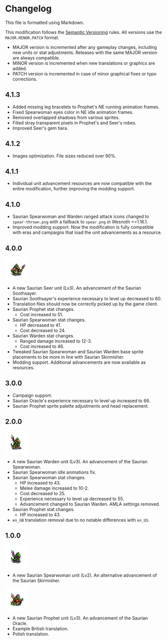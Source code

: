 # Changelog

This file is formatted using Markdown.

This modification follows the [Semantic Versioning](https://semver.org/) rules.
All versions use the `MAJOR.MINOR.PATCH` format.

* MAJOR version is incremented after any gameplay changes, including new units
or stat adjustments. Releases with the same MAJOR version are always compatible.
* MINOR version is incremented when new translations or graphics are added.
* PATCH version is incremented in case of minor graphical fixes or typo corrections.

## 4.1.3

* Added missing leg bracelets to Prophet's NE running animation frames.
* Fixed Spearwoman eyes color in NE idle animation frames.
* Removed overlapped shadows from various sprites.
* Filled stray transparent pixels in Prophet's and Seer's robes.
* Improved Seer's gem tiara.

## 4.1.2

* Images optimization. File sizes reduced over 90%.

## 4.1.1

* Individual unit advancement resources are now compatible with the entire
  modification, further improving the modding support.

## 4.1.0

* Saurian Spearwoman and Warden ranged attack icons changed to `spear-thrown.png`
  with a fallback to `spear.png` in Wesnoth <=1.16.1.
* Improved modding support. Now the modification is fully compatible with eras
  and campaigns that load the unit advancements as a resource.

## 4.0.0

![Saurian Seer](images/units/saurians/seer/seer.png)
* A new Saurian Seer unit (Lv3).
  An advancement of the Saurian Soothsayer.
* Saurian Soothsayer's experience necessary to level up decreased to 60.
* Translation files should now be correctly picked up by the game client.
* Saurian Prophet stat changes.
  * Cost increased to 51.
* Saurian Spearwoman stat changes.
  * HP decreased to 41.
  * Cost decreased to 24.
* Saurian Warden stat changes.
  * Ranged damage increased to 12-3.
  * Cost increased to 46.
* Tweaked Saurian Spearwoman and Saurian Warden base sprite placements
  to be more in line with Saurian Skirmisher.
* Modding support. Additional advancements are now available as resources.

## 3.0.0

* Campaign support.
* Saurian Oracle's experience necessary to level up increased to 66.
* Saurian Prophet sprite palette adjustments and head replacement.

## 2.0.0

![Saurian Warden](images/units/saurians/warden/warden.png)
* A new Saurian Warden unit (Lv3).
  An advancement of the Saurian Spearwoman.
* Saurian Spearwoman idle animations fix.
* Saurian Spearwoman stat changes.
  * HP increased to 43.
  * Melee damage increased to 10-2.
  * Cost decreased to 25.
  * Experience necessary to level up decreased to 55.
  * Advancement changed to Saurian Warden. AMLA settings removed.
* Saurian Prophet stat changes.
  * HP increased to 43.
* `en_GB` translation removal due to no notable differences with `en_US`.

## 1.0.0

![Saurian Spearwoman](images/units/saurians/spearwoman/spearwoman.png)
* A new Saurian Spearwoman unit (Lv2).
  An alternative advancement of the Saurian Skirmisher.

![Saurian Prophet](images/units/saurians/prophet/prophet.png)
* A new Saurian Prophet unit (Lv3).
  An advancement of the Saurian Oracle.
* Example British translation.
* Polish translation.
